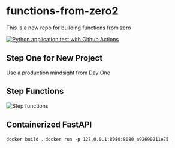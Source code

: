 # functions-from-zero2
This is a new repo for building functions from zero

[![Python application test with Github Actions](https://github.com/noahgift/functions-from-zero2/actions/workflows/main.yml/badge.svg)](https://github.com/noahgift/functions-from-zero2/actions/workflows/main.yml)


## Step One for New Project

Use a production mindsight from Day One


## Step Functions


![Step functions](https://user-images.githubusercontent.com/58792/162226407-7d522759-2eb4-4276-8d26-7dffa13b1a17.png)

## Containerized FastAPI

`docker build .`
`docker run -p 127.0.0.1:8080:8080 a92690211e75`

